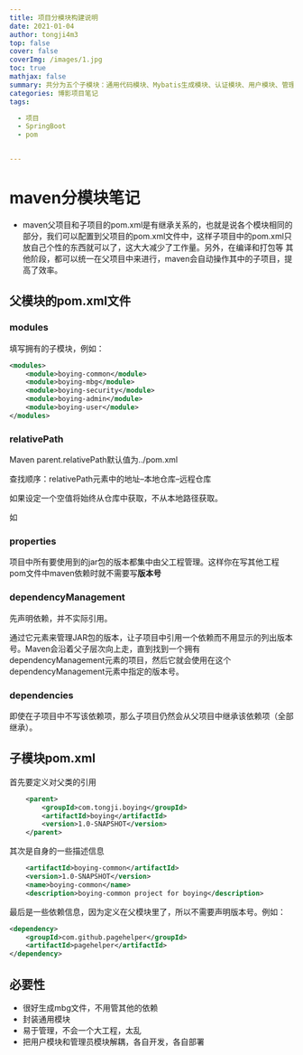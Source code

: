 ```yaml
---
title: 项目分模块构建说明
date: 2021-01-04
author: tongji4m3
top: false
cover: false
coverImg: /images/1.jpg
toc: true
mathjax: false
summary: 共分为五个子模块：通用代码模块、Mybatis生成模块、认证模块、用户模块、管理员模块。
categories: 博影项目笔记
tags:

  - 项目
  - SpringBoot
  - pom


---
```


# maven分模块笔记

+ maven父项目和子项目的pom.xml是有继承关系的，也就是说各个模块相同的部分，我们可以配置到父项目的pom.xml文件中，这样子项目中的pom.xml只放自己个性的东西就可以了，这大大减少了工作量。另外，在编译和打包等 其他阶段，都可以统一在父项目中来进行，maven会自动操作其中的子项目，提高了效率。

## 父模块的pom.xml文件

### modules

填写拥有的子模块，例如：

```xml
<modules>
    <module>boying-common</module>
    <module>boying-mbg</module>
    <module>boying-security</module>
    <module>boying-admin</module>
    <module>boying-user</module>
</modules>
```

### relativePath

Maven parent.relativePath默认值为../pom.xml

查找顺序：relativePath元素中的地址–本地仓库–远程仓库

如果设定一个空值将始终从仓库中获取，不从本地路径获取。

如<relativePath/>

### properties

项目中所有要使用到的jar包的版本都集中由父工程管理。这样你在写其他工程pom文件中maven依赖时就不需要写**版本号**

### dependencyManagement

先声明依赖，并不实际引用。

通过它元素来管理JAR包的版本，让子项目中引用一个依赖而不用显示的列出版本号。Maven会沿着父子层次向上走，直到找到一个拥有dependencyManagement元素的项目，然后它就会使用在这个dependencyManagement元素中指定的版本号。

### dependencies

即使在子项目中不写该依赖项，那么子项目仍然会从父项目中继承该依赖项（全部继承）。

## 子模块pom.xml

首先要定义对父类的引用

```xml
    <parent>
        <groupId>com.tongji.boying</groupId>
        <artifactId>boying</artifactId>
        <version>1.0-SNAPSHOT</version>
    </parent>
```

其次是自身的一些描述信息

```xml
    <artifactId>boying-common</artifactId>
    <version>1.0-SNAPSHOT</version>
    <name>boying-common</name>
    <description>boying-common project for boying</description>

```

最后是一些依赖信息，因为定义在父模块里了，所以不需要声明版本号。例如：

```xml
<dependency>
    <groupId>com.github.pagehelper</groupId>
    <artifactId>pagehelper</artifactId>
</dependency>
```

## 必要性

+ 很好生成mbg文件，不用管其他的依赖
+ 封装通用模块
+ 易于管理，不会一个大工程，太乱
+ 把用户模块和管理员模块解耦，各自开发，各自部署